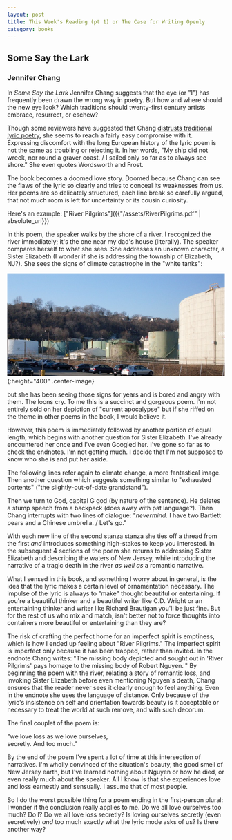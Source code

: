 ```yaml
---
layout: post
title: This Week's Reading (pt 1) or The Case for Writing Openly
category: books
---
```


## Some Say the Lark
### Jennifer Chang

In _Some Say the Lark_ Jennifer Chang suggests that the eye (or "I") has frequently been drawn the wrong way in poetry. But how and where should the new eye look? Which traditions should twenty-first century artists embrace, resurrect, or eschew?

Though some reviewers have suggested that Chang [distrusts traditional lyric poetry](https://www.poetrysociety.org/psa/awards/annual/winners/2018/award_9/), she seems to reach a fairly easy compromise with it. Expressing discomfort with the long European history of the lyric poem is not the same as troubling or rejecting it. In her words, "My ship did not wreck, nor round a graver coast. / I sailed only so far as to always see shore." She even quotes Wordsworth and Frost.

The book becomes a doomed love story. Doomed because Chang can see the flaws of the lyric so clearly and tries to conceal its weaknesses from us. Her poems are so delicately structured, each line break so carefully argued, that not much room is left for uncertainty or its cousin curiosity.

Here's an example: ["River Pilgrims"]({{"/assets/RiverPilgrims.pdf" | absolute_url}})


In this poem, the speaker walks by the shore of a river. I recognized the river immediately; it's the one near my dad's house (literally). The speaker compares herself to what she sees. She addresses an unknown character, a Sister Elizabeth (I wonder if she is addressing the township of Elizabeth, NJ?). She sees the signs of climate catastrophe in the "white tanks":

![Hess](/assets/Edgewater_Hess_2.jpg){:height="400" .center-image}

but she has been seeing those signs for years and is bored and angry with them. The loons cry. To me this is a succinct and gorgeous poem. I'm not entirely sold on her depiction of "current apocalypse" but if she riffed on the theme in other poems in the book, I would believe it. 

However, this poem is immediately followed by another portion of equal length, which begins with another question for Sister Elizabeth. I've already encountered her once and I've even Googled her. I've gone so far as to check the endnotes. I'm not getting much. I decide that I'm not supposed to know who she is and put her aside. 

The following lines refer again to climate change, a more fantastical image. Then another question which suggests something similar to "exhausted portents" ("the slightly-out-of-date grandstand"). 

Then we turn to God, capital G god (by nature of the sentence). He deletes a stump speech from a backpack (does away with pat language?). Then Chang interrupts with two lines of dialogue: "_nevermind._ I have two Bartlett pears and a Chinese umbrella. / Let's go." 

With each new line of the second stanza stanza she ties off a thread from the first _and_ introduces something high-stakes to keep you interested. In the subsequent 4 sections of the poem she returns to addressing Sister Elizabeth and describing the waters of New Jersey, while introducing the narrative of a tragic death in the river _as well as_ a romantic narrative. 

What I sensed in this book, and something I worry about in general, is the idea that the lyric makes a certain level of ornamentation necessary. The impulse of the lyric is always to "make" thought beautiful or entertaining. If you're a beautiful thinker and a beautiful writer like C.D. Wright or an entertaining thinker and writer like Richard Brautigan you'll be just fine. But for the rest of us who mix and match, isn't better not to force thoughts into containers more beautiful or entertaining than they are?

The risk of crafting the perfect home for an imperfect spirit is emptiness, which is how I ended up feeling about "River Pilgrims." The imperfect spirit is imperfect only because it has been trapped, rather than invited. In the endnote Chang writes: "The missing body depicted and sought out in 'River Pilgrims' pays homage to the missing body of Robert Nguyen.'" By beginning the poem with the river, relating a story of romantic loss, and invoking Sister Elizabeth before even mentioning Nguyen's death, Chang ensures that the reader never sees it clearly enough to feel anything. Even in the endnote she uses the language of distance. Only because of the lyric's insistence on self and orientation towards beauty is it acceptable or necessary to treat the world at such remove, and with such decorum. 

The final couplet of the poem is:

"we love loss as we love ourselves,<br>
secretly. And too much."

By the end of the poem I've spent a lot of time at this intersection of narratives. I'm wholly convinced of the situation's beauty, the good smell of New Jersey earth, but I've learned nothing about Nguyen or how he died, or even really much about the speaker. All I know is that she experiences love and loss earnestly and sensually. I assume that of most people. 

So I do the worst possible thing for a poem ending in the first-person plural: I wonder if the conclusion really applies to me. Do we all love ourselves too much? Do I? Do we all love loss secretly? Is loving ourselves secretly (even secretively) _and_ too much exactly what the lyric mode asks of us? Is there another way?